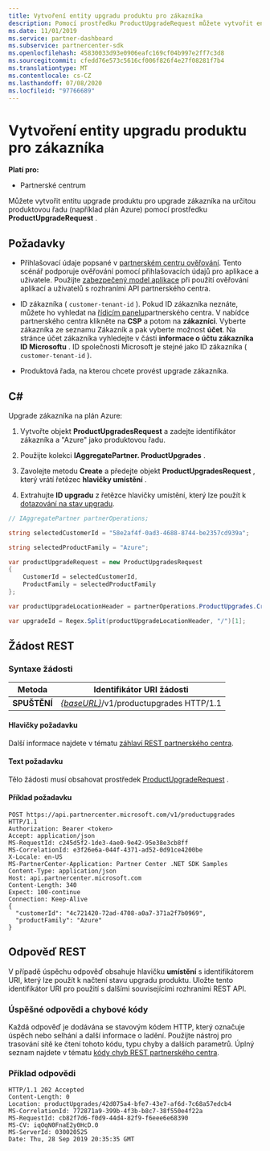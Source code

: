 ```yaml
---
title: Vytvoření entity upgradu produktu pro zákazníka
description: Pomocí prostředku ProductUpgradeRequest můžete vytvořit entitu upgrade produktu pro upgrade zákazníka na danou produktovou řadu.
ms.date: 11/01/2019
ms.service: partner-dashboard
ms.subservice: partnercenter-sdk
ms.openlocfilehash: 45830033d93e0906eafc169cf04b997e2ff7c3d8
ms.sourcegitcommit: cfedd76e573c5616cf006f826f4e27f08281f7b4
ms.translationtype: MT
ms.contentlocale: cs-CZ
ms.lasthandoff: 07/08/2020
ms.locfileid: "97766689"
---
```

# <a name="create-a-product-upgrade-entity-for-a-customer"></a>Vytvoření entity upgradu produktu pro zákazníka

**Platí pro:**

- Partnerské centrum

Můžete vytvořit entitu upgrade produktu pro upgrade zákazníka na určitou produktovou řadu (například plán Azure) pomocí prostředku **ProductUpgradeRequest** .

## <a name="prerequisites"></a>Požadavky

- Přihlašovací údaje popsané v [partnerském centru ověřování](partner-center-authentication.md). Tento scénář podporuje ověřování pomocí přihlašovacích údajů pro aplikace a uživatele. Použijte [zabezpečený model aplikace](enable-secure-app-model.md) při použití ověřování aplikací a uživatelů s rozhraními API partnerského centra.

- ID zákazníka ( `customer-tenant-id` ). Pokud ID zákazníka neznáte, můžete ho vyhledat na [řídicím panelu](https://partner.microsoft.com/dashboard)partnerského centra. V nabídce partnerského centra klikněte na **CSP** a potom na **zákazníci**. Vyberte zákazníka ze seznamu Zákazník a pak vyberte možnost **účet**. Na stránce účet zákazníka vyhledejte v části **informace o účtu zákazníka** **ID Microsoftu** . ID společnosti Microsoft je stejné jako ID zákazníka ( `customer-tenant-id` ).

- Produktová řada, na kterou chcete provést upgrade zákazníka.

## <a name="c"></a>C\#

Upgrade zákazníka na plán Azure:

1. Vytvořte objekt **ProductUpgradesRequest** a zadejte identifikátor zákazníka a "Azure" jako produktovou řadu.

2. Použijte kolekci **IAggregatePartner. ProductUpgrades** .

3. Zavolejte metodu **Create** a předejte objekt **ProductUpgradesRequest** , který vrátí řetězec **hlavičky umístění** .

4. Extrahujte **ID upgradu** z řetězce hlavičky umístění, který lze použít k [dotazování na stav upgradu](get-product-upgrade-status.md).

```csharp
// IAggregatePartner partnerOperations;

string selectedCustomerId = "58e2af4f-0ad3-4688-8744-be2357cd939a";

string selectedProductFamily = "Azure";

var productUpgradeRequest = new ProductUpgradesRequest
{
    CustomerId = selectedCustomerId,
    ProductFamily = selectedProductFamily
};

var productUpgradeLocationHeader = partnerOperations.ProductUpgrades.Create(productUpgradeRequest);

var upgradeId = Regex.Split(productUpgradeLocationHeader, "/")[1];

```

## <a name="rest-request"></a>Žádost REST

### <a name="request-syntax"></a>Syntaxe žádosti

| Metoda   | Identifikátor URI žádosti                                                                                   |
|----------|-----------------------------------------------------------------------------------------------|
| **SPUŠTĚNÍ** | [*{baseURL}*](partner-center-rest-urls.md)/v1/productupgrades HTTP/1.1 |

#### <a name="request-headers"></a>Hlavičky požadavku

Další informace najdete v tématu [záhlaví REST partnerského centra](headers.md).

#### <a name="request-body"></a>Text požadavku

Tělo žádosti musí obsahovat prostředek [ProductUpgradeRequest](product-upgrade-resources.md#productupgraderequest) .

#### <a name="request-example"></a>Příklad požadavku

```http
POST https://api.partnercenter.microsoft.com/v1/productupgrades HTTP/1.1
Authorization: Bearer <token>
Accept: application/json
MS-RequestId: c245d5f2-1de3-4ae0-9e42-95e38e3cb8ff
MS-CorrelationId: e3f26e6a-044f-4371-ad52-0d91ce4200be
X-Locale: en-US
MS-PartnerCenter-Application: Partner Center .NET SDK Samples
Content-Type: application/json
Host: api.partnercenter.microsoft.com
Content-Length: 340
Expect: 100-continue
Connection: Keep-Alive
{
  "customerId": "4c721420-72ad-4708-a0a7-371a2f7b0969",
  "productFamily": "Azure"
}
```

## <a name="rest-response"></a>Odpověď REST

V případě úspěchu odpověď obsahuje hlavičku **umístění** s identifikátorem URI, který lze použít k načtení stavu upgradu produktu. Uložte tento identifikátor URI pro použití s dalšími souvisejícími rozhraními REST API.

### <a name="response-success-and-error-codes"></a>Úspěšné odpovědi a chybové kódy

Každá odpověď je dodávána se stavovým kódem HTTP, který označuje úspěch nebo selhání a další informace o ladění. Použijte nástroj pro trasování sítě ke čtení tohoto kódu, typu chyby a dalších parametrů. Úplný seznam najdete v tématu [kódy chyb REST partnerského centra](error-codes.md).

### <a name="response-example"></a>Příklad odpovědi

```http
HTTP/1.1 202 Accepted
Content-Length: 0
Location: productUpgrades/42d075a4-bfe7-43e7-af6d-7c68a57edcb4
MS-CorrelationId: 772871a9-399b-4f3b-b8c7-38f550e4f22a
MS-RequestId: cb82f7d6-f0d9-44d4-82f9-f6eee6e68390
MS-CV: iqOqN0FnaE2y0HcD.0
MS-ServerId: 030020525
Date: Thu, 28 Sep 2019 20:35:35 GMT
```
